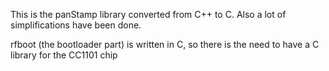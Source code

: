 This is the panStamp library converted from C++ to C. Also a lot of simplifications have been done.

rfboot (the bootloader part) is written in C, so there is the need to have a C library for the CC1101 chip
